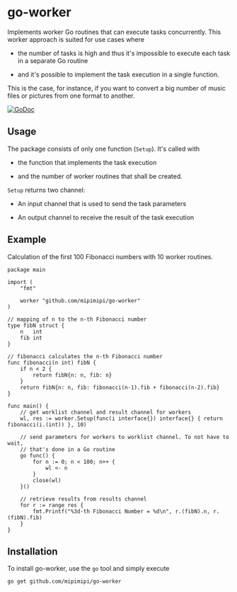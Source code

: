 # go-worker

Implements worker Go routines that can execute tasks concurrently. This worker approach is suited for use cases where

* the number of tasks is high and thus it's impossible to execute each task in a separate Go routine

* and it's possible to implement the task execution in a single function.

This is the case, for instance, if you want to convert a big number of music files or pictures from one format to another.

[![GoDoc](https://godoc.org/github.com/mipimipi/go-worker?status.svg)](https://godoc.org/github.com/mipimipi/go-worker)

## Usage

The package consists of only one function (`Setup`). It's called with

* the function that implements the task execution

* and the number of worker routines that shall be created.

`Setup` returns two channel:

* An input channel that is used to send the task parameters

* An output channel to receive the result of the task execution

## Example

Calculation of the first 100 Fibonacci numbers with 10 worker routines.

    package main

    import (
        "fmt"

        worker "github.com/mipimipi/go-worker"
    )

    // mapping of n to the n-th Fibonacci number
    type fibN struct {
        n   int
        fib int
    }

    // fibonacci calculates the n-th Fibonacci number
    func fibonacci(n int) fibN {
        if n < 2 {
            return fibN{n: n, fib: n}
        }
        return fibN{n: n, fib: fibonacci(n-1).fib + fibonacci(n-2).fib}
    }

    func main() {
        // get worklist channel and result channel for workers
        wl, res := worker.Setup(func(i interface{}) interface{} { return fibonacci(i.(int)) }, 10)

        // send parameters for workers to worklist channel. To not have to wait,
        // that's done in a Go routine
        go func() {
            for n := 0; n < 100; n++ {
                wl <- n
            }
            close(wl)
        }()

        // retrieve results from results channel
        for r := range res {
            fmt.Printf("%3d-th Fibonacci Number = %d\n", r.(fibN).n, r.(fibN).fib)
        }
    }

## Installation

To install go-worker, use the `go` tool and simply execute

    go get github.com/mipimipi/go-worker
